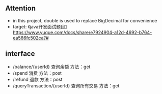 ## Attention

- in this project, double is used to replace BigDecimal for convenience
- target: 《java开发面试题目》https://www.yuque.com/docs/share/e7924904-a12d-4692-b764-ea566fc502ca?#

## interface
- /balance/{userId} 查询余额 方法：get
- /spend  消费  方法：post
- /refund 退款  方法：post
- /queryTransaction/{userId} 查询所有交易 方法：get
